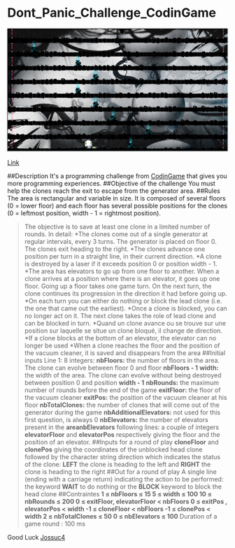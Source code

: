 # Dont_Panic_Challenge_CodinGame

![Don't Panic Challenge screenshot](https://github.com/Jossuc4/Dont_Panic_Challenge_CodinGame/blob/main/images/DontPanic.PNG)


[Link](https://www.codingame.com/ide/puzzle/don't-panic-episode-1)


##Description
It's a programming challenge from [CodinGame](https://www.codingame.com) that gives you more programming experiences.
##Objective of the challenge
You must help the clones reach the exit to escape from the generator area.
##Rules
The area is rectangular and variable in size. It is composed of several floors (0 = lower floor) and each floor has several possible positions for the clones (0 = leftmost position, width - 1 = rightmost position).
>The objective is to save at least one clone in a limited number of rounds.
In detail:
*The clones come out of a single generator at regular intervals, every 3 turns. The generator is placed on floor 0. The clones exit heading to the right. 
*The clones advance one position per turn in a straight line, in their current direction. 
*A clone is destroyed by a laser if it exceeds position 0 or position width - 1.
*The area has elevators to go up from one floor to another. When a clone arrives at a position where there is an elevator, it goes up one floor. Going up a floor takes one game turn. On the next turn, the clone continues its progression in the direction it had before going up.
*On each turn you can either do nothing or block the lead clone (i.e. the one that came out the earliest).
*Once a clone is blocked, you can no longer act on it. The next clone takes the role of lead clone and can be blocked in turn.
*Quand un clone avance ou se trouve sur une position sur laquelle se situe un clone bloqué, il change de direction.
*If a clone blocks at the bottom of an elevator, the elevator can no longer be used
*When a clone reaches the floor and the position of the vacuum cleaner, it is saved and disappears from the area
##Initial inputs
Line 1: 8 integers: 
**nbFloors:** the number of floors in the area. The clone can evolve between floor 0 and floor **nbFloors - 1** 
**width:** the width of the area. The clone can evolve without being destroyed between position 0 and position **width - 1** **nbRounds:** the maximum number of rounds before the end of the game 
**exitFloor:** the floor of the vacuum cleaner 
**exitPos:** the position of the vacuum cleaner at his floor
**nbTotalClones:** the number of clones that will come out of the generator during the game 
**nbAdditionalElevators:** not used for this first question, is always 0 
**nbElevators:** the number of elevators present in the **areanbElevators** following lines: a couple of integers **elevatorFloor** and **elevatorPos** respectively giving the floor and the position of an elevator.
##Inputs for a round of play
**cloneFloor** and **clonePos** giving the coordinates of the unblocked head clone followed by the character string direction which indicates the status of the clone: **LEFT** the clone is heading to the left and **RIGHT** the clone is heading to the right
##Out for a round of play
A single line (ending with a carriage return) indicating the action to be performed: the keyword **WAIT** to do nothing or the **BLOCK** keyword to block the head clone
##Contraintes
**1 ≤ nbFloors ≤ 15
5 ≤ width ≤ 100
10 ≤ nbRounds ≤ 200
0 ≤ exitFloor, elevatorFloor < nbFloors
0 ≤ exitPos , elevatorPos < width
-1 ≤ cloneFloor < nbFloors
-1 ≤ clonePos < width
2 ≤ nbTotalClones ≤ 50
0 ≤ nbElevators ≤ 100**
Duration of a game round : 100 ms

Good Luck
[Jossuc4](https://github.com/Jossuc4)
